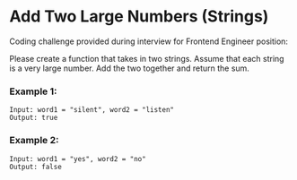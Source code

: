 # Add Two Large Numbers (Strings)

Coding challenge provided during interview for Frontend Engineer position:

Please create a function that takes in two strings.
Assume that each string is a very large number.
Add the two together and return the sum.

### Example 1:
```shell
Input: word1 = "silent", word2 = "listen"
Output: true
```

### Example 2:
```shell
Input: word1 = "yes", word2 = "no"
Output: false
```
